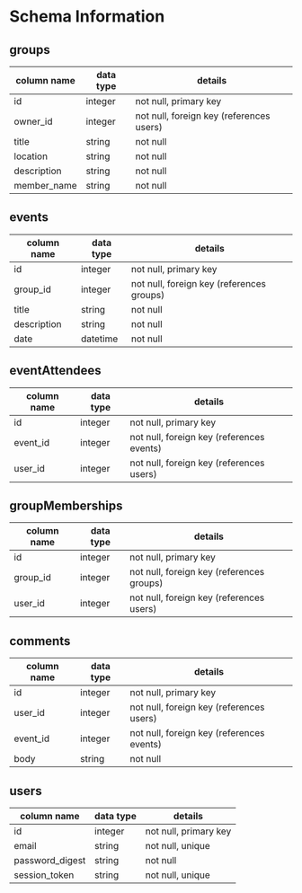 # Schema Information

## groups
column name | data type | details
------------|-----------|-----------------------
id          | integer   | not null, primary key
owner_id    | integer   | not null, foreign key (references users)
title       | string    | not null
location    | string    | not null
description | string    | not null
member_name | string    | not null
## events
column name | data type | details
------------|-----------|-----------------------
id          | integer   | not null, primary key
group_id    | integer   | not null, foreign key (references groups)
title       | string    | not null
description | string    | not null
date        | datetime  | not null

## eventAttendees
column name | data type | details
------------|-----------|-----------------------
id          | integer   | not null, primary key
event_id    | integer   | not null, foreign key (references events)
user_id     | integer   | not null, foreign key (references users)

## groupMemberships
column name | data type | details
------------|-----------|-----------------------
id          | integer   | not null, primary key
group_id    | integer   | not null, foreign key (references groups)
user_id     | integer   | not null, foreign key (references users)

## comments
column name | data type | details
------------|-----------|-----------------------
id          | integer   | not null, primary key
user_id     | integer   | not null, foreign key (references users)
event_id    | integer   | not null, foreign key (references events)
body        | string    | not null

## users
column name     | data type | details
----------------|-----------|-----------------------
id              | integer   | not null, primary key
email           | string    | not null, unique
password_digest | string    | not null
session_token   | string    | not null, unique
